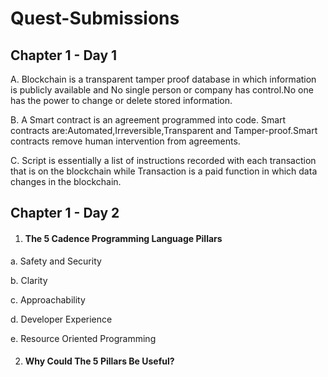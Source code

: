 # Quest-Submissions

## Chapter 1 - Day 1

A. Blockchain is a transparent tamper proof database in which information is publicly available and No single person or company has control.No one has the power to change or delete stored information.

B. A Smart contract is an agreement programmed into code. Smart contracts are:Automated,Irreversible,Transparent and Tamper-proof.Smart contracts remove human intervention from agreements.

C. Script is essentially a list of instructions recorded with each transaction that is on the blockchain while Transaction is a paid function in which data changes in the blockchain.


## Chapter 1 - Day 2

1. #### The 5 Cadence Programming Language Pillars

a. Safety and Security 

b. Clarity

c. Approachability

d. Developer Experience

e. Resource Oriented Programming

2. #### Why Could The 5 Pillars Be Useful?

